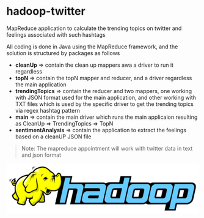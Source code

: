 # hadoop-twitter

MapReduce application to calculate the trending topics on twitter and feelings associated with such hashtags

All coding is done in Java using the MapReduce framework, and the solution is structured by packages as follows
* **cleanUp** => contain the clean up mappers awa a driver to run it regardless
* **topN** => contain the topN mapper and reducer, and a driver regardless the main application
* **trendingTopics** => contain the reducer and two mappers, one working with JSON format used for the main application, and other working with TXT files which is used by the specific driver to get the trending topics via regex hashtag pattern
* **main** => contain the main driver which runs the main applicaion resulting as CleanUp => TrendingTopics => TopN
* **sentimentAnalysis** => contain the application to extract the feelings based on a cleanUP JSON file

>Note: The mapreduce appointment will work with twitter data in text and json format

<img src="assets/hadoop-logo.png" width="580" />
